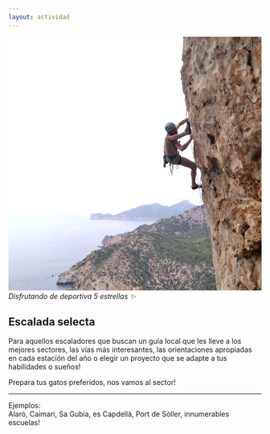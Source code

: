 ```yaml
---
layout: actividad
---
```


![Disfrutando de deportiva 5 estrellas ✨](./assets/img/deportiva-selecta.jpg)
*Disfrutando de deportiva 5 estrellas ✨*

## Escalada selecta

Para aquellos escaladores que buscan un guía local que les lleve a los mejores sectores, las vías más interesantes, las orientaciones apropiadas en cada estación del año o elegir un proyecto que se adapte a tus habilidades o sueños!

Prepara tus gatos preferidos, nos vamos al sector!

* * *
Ejemplos:<br>
Alarò, Caimari, Sa Gubia, es Capdellà, Port de Sòller, innumerables escuelas!
